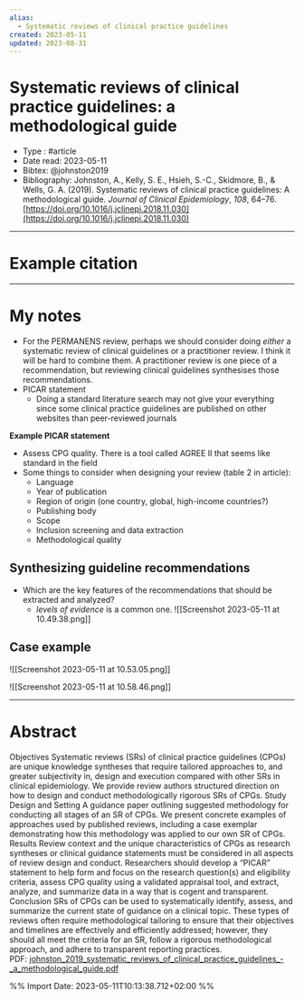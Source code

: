 ```yaml
---
alias:
  - Systematic reviews of clinical practice guidelines
created: 2023-05-11
updated: 2023-08-31
---
```


# Systematic reviews of clinical practice guidelines: a methodological guide

- Type : #article 
- Date read: 2023-05-11
- Bibtex: @johnston2019
- Bibliography: Johnston, A., Kelly, S. E., Hsieh, S.-C., Skidmore, B., & Wells, G. A. (2019). Systematic reviews of clinical practice guidelines: A methodological guide. _Journal of Clinical Epidemiology_, _108_, 64–76. [https://doi.org/10.1016/j.jclinepi.2018.11.030](https://doi.org/10.1016/j.jclinepi.2018.11.030)

---
# Example citation


---
# My notes
- For the PERMANENS review, perhaps we should consider doing *either* a systematic review of clinical guidelines or a practitioner review. I think it will be hard to combine them. A practitioner review is one piece of a recommendation, but reviewing clinical guidelines synthesises those recommendations.
- PICAR statement
	- Doing a standard literature search may not give your everything since some clinical practice guidelines are published on other websites than peer-reviewed journals

**Example PICAR statement**


- Assess CPG quality. There is a tool called AGREE II that seems like standard in the field
- Some things to consider when designing your review (table 2 in article):
	- Language
	- Year of publication
	- Region of origin (one country, global, high-income countries?)
	- Publishing body
	- Scope
	- Inclusion screening and data extraction
	- Methodological quality

## Synthesizing guideline recommendations
- Which are the key features of the recommendations that should be extracted and analyzed?
	- *levels of evidence* is a common one.
![[Screenshot 2023-05-11 at 10.49.38.png]]

## Case example
![[Screenshot 2023-05-11 at 10.53.05.png]]

![[Screenshot 2023-05-11 at 10.58.46.png]]

---

# Abstract
Objectives
Systematic reviews (SRs) of clinical practice guidelines (CPGs) are unique knowledge syntheses that require tailored approaches to, and greater subjectivity in, design and execution compared with other SRs in clinical epidemiology. We provide review authors structured direction on how to design and conduct methodologically rigorous SRs of CPGs.
Study Design and Setting
A guidance paper outlining suggested methodology for conducting all stages of an SR of CPGs. We present concrete examples of approaches used by published reviews, including a case exemplar demonstrating how this methodology was applied to our own SR of CPGs.
Results
Review context and the unique characteristics of CPGs as research syntheses or clinical guidance statements must be considered in all aspects of review design and conduct. Researchers should develop a “PICAR” statement to help form and focus on the research question(s) and eligibility criteria, assess CPG quality using a validated appraisal tool, and extract, analyze, and summarize data in a way that is cogent and transparent.
Conclusion
SRs of CPGs can be used to systematically identify, assess, and summarize the current state of guidance on a clinical topic. These types of reviews often require methodological tailoring to ensure that their objectives and timelines are effectively and efficiently addressed; however, they should all meet the criteria for an SR, follow a rigorous methodological approach, and adhere to transparent reporting practices.
PDF: [johnston_2019_systematic_reviews_of_clinical_practice_guidelines_-_a_methodological_guide.pdf](file:///Users/oskarflygare/Library/CloudStorage/OneDrive-KarolinskaInstitutet/30-39%20Resources/37%20-%20Personal%20research%20library/zotero-articles/Johnston/johnston_2019_systematic_reviews_of_clinical_practice_guidelines_-_a_methodological_guide.pdf)

%% Import Date: 2023-05-11T10:13:38.712+02:00 %%
